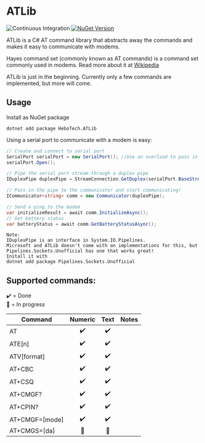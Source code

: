 # ATLib
![Continuous Integration](https://github.com/hbjorgo/ATLib/workflows/Continuous%20Integration/badge.svg?branch=master) [![NuGet Version](https://img.shields.io/nuget/vpre/HeboTech.ATLib.svg?style=flat)](https://www.nuget.org/packages/HeboTech.ATLib/)

ATLib is a C# AT command library that abstracts away the commands and makes it easy to communicate with modems.

Hayes command set (commonly known as AT commands) is a command set commonly used in modems. Read more about it at [Wikipedia](https://en.wikipedia.org/wiki/Hayes_command_set)

ATLib is just in the beginning. Currently only a few commands are implemented, but more will come.

## Usage
Install as NuGet package
```shell
dotnet add package HeboTech.ATLib
```

Using a serial port to communicate with a modem is easy:
```csharp
// Create and connect to serial port
SerialPort serialPort = new SerialPort(); //Use an overload to pass in your settings
serialPort.Open();

// Pipe the serial port stream through a duplex pipe
IDuplexPipe duplexPipe = StreamConnection.GetDuplex(serialPort.BaseStream); // See note below

// Pass in the pipe to the communicator and start communicating!
ICommunicator<string> comm = new Communicator(duplexPipe);

// Send a ping to the modem
var initializeResult = await comm.InitializeAsync();
// Get battery status
var batteryStatus = await comm.GetBatteryStatusAsync();
```

```
Note:
IDuplexPipe is an interface in System.IO.Pipelines.
Microsoft and ATLib doesn't come with an implementations for this, but Pipelines.Sockets.Unofficial has one that works great!
Install it with
dotnet add package Pipelines.Sockets.Unofficial
```
## Supported commands:

:heavy_check_mark: = Done  
:wrench: = In progress

| Command         | Numeric          |    Text          | Notes |
|-----------------|:----------------:|:----------------:|:-----:|
| AT              |:heavy_check_mark:|:heavy_check_mark:|       |
| ATE[n]          |:heavy_check_mark:|:heavy_check_mark:|       |
| ATV[format]     |:heavy_check_mark:|:heavy_check_mark:|       |
| AT+CBC          |:heavy_check_mark:|:heavy_check_mark:|       |
| AT+CSQ          |:heavy_check_mark:|:heavy_check_mark:|       |
| AT+CMGF?        |:heavy_check_mark:|:heavy_check_mark:|       |
| AT+CPIN?        |:heavy_check_mark:|:heavy_check_mark:|       |
| AT+CMGF=[mode]  |:heavy_check_mark:|:heavy_check_mark:|       |
| AT+CMGS=[da]    |:wrench:          |:wrench:          |       |

